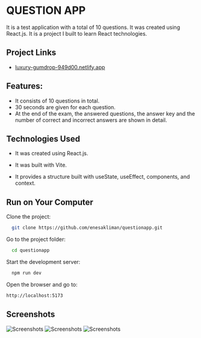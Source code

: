 
# QUESTION APP

It is a test application with a total of 10 questions. It was created using React.js. It is a project I built to learn React technologies.

## Project Links

- [luxury-gumdrop-949d00.netlify.app](https://clinquant-otter-5cb222.netlify.app)

## Features:

- It consists of 10 questions in total.
- 30 seconds are given for each question.
- At the end of the exam, the answered questions, the answer key and the number of correct and incorrect answers are shown in detail.

  
## Technologies Used

- It was created using React.js.

- It was built with Vite.

- It provides a structure built with useState, useEffect, components, and context.

  
## Run on Your Computer

Clone the project:

```bash
  git clone https://github.com/enesakliman/questionapp.git
```

Go to the project folder:

```bash
  cd questionapp
```

Start the development server:

```bash
  npm run dev
```

Open the browser and go to:

```bash
http://localhost:5173  
```
## Screenshots

![Screenshots](./src/assets/startpage.png)
![Screenshots](./src/assets/questionpage.png)
![Screenshots](./src/assets/lastpage.png)

  
